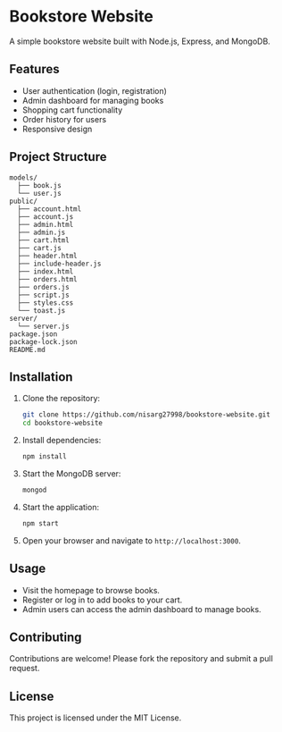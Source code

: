 # Bookstore Website

A simple bookstore website built with Node.js, Express, and MongoDB.

## Features

- User authentication (login, registration)
- Admin dashboard for managing books
- Shopping cart functionality
- Order history for users
- Responsive design

## Project Structure

```
models/
  ├── book.js
  └── user.js
public/
  ├── account.html
  ├── account.js
  ├── admin.html
  ├── admin.js
  ├── cart.html
  ├── cart.js
  ├── header.html
  ├── include-header.js
  ├── index.html
  ├── orders.html
  ├── orders.js
  ├── script.js
  ├── styles.css
  └── toast.js
server/
  └── server.js
package.json
package-lock.json
README.md
```

## Installation

1. Clone the repository:

   ```bash
   git clone https://github.com/nisarg27998/bookstore-website.git
   cd bookstore-website
   ```

2. Install dependencies:

   ```bash
   npm install
   ```

3. Start the MongoDB server:

   ```bash
   mongod
   ```

4. Start the application:

   ```bash
   npm start
   ```

5. Open your browser and navigate to `http://localhost:3000`.

## Usage

- Visit the homepage to browse books.
- Register or log in to add books to your cart.
- Admin users can access the admin dashboard to manage books.

## Contributing

Contributions are welcome! Please fork the repository and submit a pull request.

## License

This project is licensed under the MIT License. 
